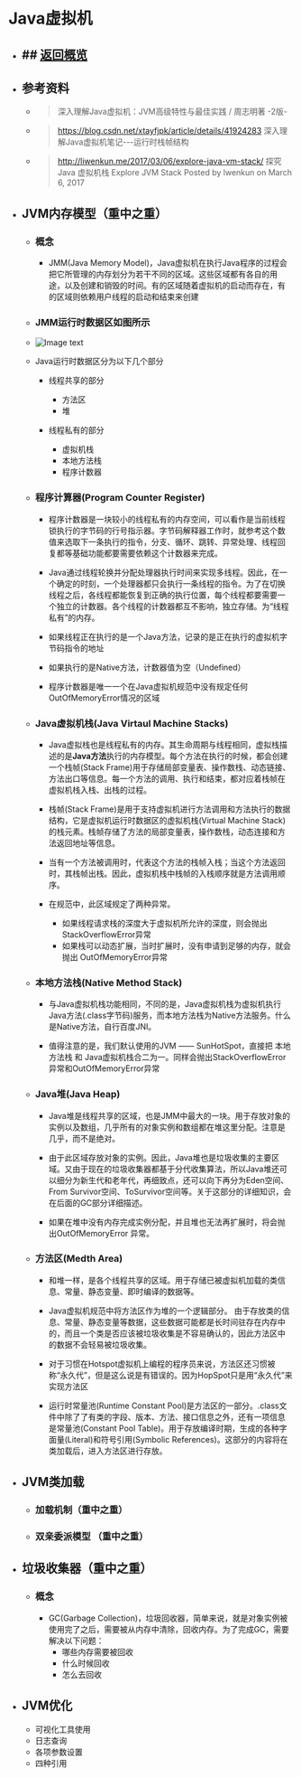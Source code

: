 # Java虚拟机

+ ## ## <a href="https://github.com/wildhunt-unique/JavaKnowledgePoint/blob/master/README.md">返回概览</a>

+ ## 参考资料
    + > 深入理解Java虚拟机：JVM高级特性与最佳实践 / 周志明著 -2版-
    + > https://blog.csdn.net/xtayfjpk/article/details/41924283 深入理解Java虚拟机笔记---运行时栈帧结构
    + > http://liwenkun.me/2017/03/06/explore-java-vm-stack/ 探究 Java 虚拟机栈 Explore JVM Stack Posted by lwenkun on March 6, 2017

+ ## JVM内存模型（**重中之重**）
    + ### 概念
        + JMM(Java Memory Model)，Java虚拟机在执行Java程序的过程会把它所管理的内存划分为若干不同的区域。这些区域都有各自的用途，以及创建和销毁的时间。有的区域随着虚拟机的启动而存在，有的区域则依赖用户线程的启动和结束来创建
    + ### JMM运行时数据区如图所示
    + ![Image text](http://www.qtu404.com/imageLib/github/20180625095148.png)
    + Java运行时数据区分为以下几个部分
        + 线程共享的部分
            + 方法区
            + 堆

        + 线程私有的部分
            + 虚拟机栈
            + 本地方法栈
            + 程序计数器

    + ### 程序计算器(Program Counter Register)
        + 程序计数器是一块较小的线程私有的内存空间，可以看作是当前线程锁执行的字节码的行号指示器。字节码解释器工作时，就参考这个数值来选取下一条执行的指令，分支、循环、跳转、异常处理、线程回复都等基础功能都要需要依赖这个计数器来完成。

        + Java通过线程轮换并分配处理器执行时间来实现多线程。因此，在一个确定的时刻，一个处理器都只会执行一条线程的指令。为了在切换线程之后，各线程都能恢复到正确的执行位置，每个线程都要需要一个独立的计数器。各个线程的计数器都互不影响，独立存储。为“线程私有”的内存。

        +  如果线程正在执行的是一个Java方法，记录的是正在执行的虚拟机字节码指令的地址

        +  如果执行的是Native方法，计数器值为空（Undefined）

        +  程序计数器是唯一一个在Java虚拟机规范中没有规定任何OutOfMemoryError情况的区域

    + ### Java虚拟机栈(Java Virtaul Machine Stacks)
        + Java虚拟栈也是线程私有的内存。其生命周期与线程相同，虚拟栈描述的是**Java方法**执行的内存模型。每个方法在执行的时候，都会创建一个栈帧(Stack Frame)用于存储局部变量表、操作数栈、动态链接、方法出口等信息。每一个方法的调用、执行和结束，都对应着栈帧在虚拟机栈入栈、出栈的过程。

        + 栈帧(Stack Frame)是用于支持虚拟机进行方法调用和方法执行的数据结构，它是虚拟机运行时数据区的虚拟机栈(Virtual Machine Stack)的栈元素。栈帧存储了方法的局部变量表，操作数栈，动态连接和方法返回地址等信息。
        
        + 当有一个方法被调用时，代表这个方法的栈帧入栈；当这个方法返回时，其栈帧出栈。因此，虚拟机栈中栈帧的入栈顺序就是方法调用顺序。

        + 在规范中，此区域规定了两种异常。
            + 如果线程请求栈的深度大于虚拟机所允许的深度，则会抛出StackOverflowError异常
            + 如果栈可以动态扩展，当时扩展时，没有申请到足够的内存，就会抛出 OutOfMemoryError异常

    + ### 本地方法栈(Native Method Stack)
        + 与Java虚拟机栈功能相同，不同的是，Java虚拟机栈为虚拟机执行Java方法(.class字节码)服务，而本地方法栈为Native方法服务。什么是Native方法，自行百度JNI。

        + 值得注意的是，我们默认使用的JVM —— SunHotSpot，直接把 本地方法栈 和 Java虚拟机栈合二为一。同样会抛出StackOverflowError异常和OutOfMemoryError异常

    + ### Java堆(Java Heap)
        + Java堆是线程共享的区域，也是JMM中最大的一块。用于存放对象的实例以及数组，几乎所有的对象实例和数组都在堆这里分配。注意是几乎，而不是绝对。

        + 由于此区域存放对象的实例。因此，Java堆也是垃圾收集的主要区域。又由于现在的垃圾收集器都基于分代收集算法，所以Java堆还可以细分为新生代和老年代，再细致点，还可以向下再分为Eden空间、From Survivor空间、ToSurvivor空间等。关于这部分的详细知识，会在后面的GC部分详细描述。

        + 如果在堆中没有内存完成实例分配，并且堆也无法再扩展时，将会抛出OutOfMemoryError 异常。

    + ### 方法区(Medth Area)
        + 和堆一样，是各个线程共享的区域。用于存储已被虚拟机加载的类信息、常量、静态变量、即时编译的数据等。

        + Java虚拟机规范中将方法区作为堆的一个逻辑部分。 由于存放类的信息、常量、静态变量等数据，这些数据可能都是长时间驻存在内存中的，而且一个类是否应该被垃圾收集是不容易确认的，因此方法区中的数据不会轻易被垃圾收集。
        
        + 对于习惯在Hotspot虚拟机上编程的程序员来说，方法区还习惯被称“永久代”，但是这么说是有错误的。因为HopSpot只是用“永久代”来实现方法区
        
        + 运行时常量池(Runtime Constant Pool)是方法区的一部分。.class文件中除了了有类的字段、版本、方法、接口信息之外，还有一项信息是常量池(Constant Pool Table)。用于存放编译时期，生成的各种字面量(Literal)和符号引用(Symbolic References)。这部分的内容将在类加载后，进入方法区进行存放。

+ ## JVM类加载 
    + ### 加载机制（**重中之重**）
    + ### 双亲委派模型 （**重中之重**）

+ ## 垃圾收集器（**重中之重**）
     + ### 概念
        + GC(Garbage Collection)，垃圾回收器，简单来说，就是对象实例被使用完了之后，需要被从内存中清除，回收内存。为了完成GC，需要解决以下问题：
            + 哪些内存需要被回收
            + 什么时候回收
            + 怎么去回收

+ ## JVM优化
    + 可视化工具使用
    + 日志查询
    + 各项参数设置
    + 四种引用